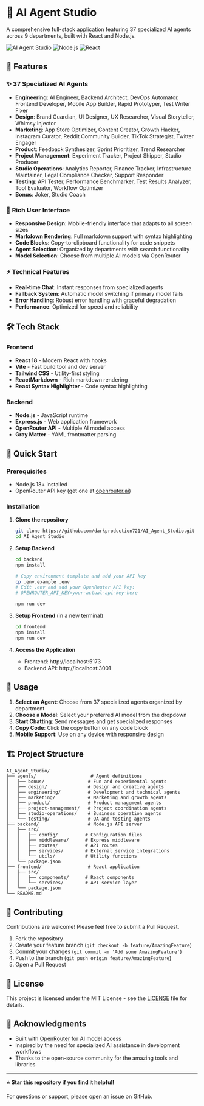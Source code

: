 # 🤖 AI Agent Studio

A comprehensive full-stack application featuring 37 specialized AI agents across 9 departments, built with React and Node.js.

![AI Agent Studio](https://img.shields.io/badge/AI-Agent%20Studio-blue?style=for-the-badge&logo=react)
![Node.js](https://img.shields.io/badge/Node.js-339933?style=for-the-badge&logo=node.js&logoColor=white)
![React](https://img.shields.io/badge/React-61DAFB?style=for-the-badge&logo=react&logoColor=black)

## 🚀 Features

### ✨ **37 Specialized AI Agents**
- **Engineering**: AI Engineer, Backend Architect, DevOps Automator, Frontend Developer, Mobile App Builder, Rapid Prototyper, Test Writer Fixer
- **Design**: Brand Guardian, UI Designer, UX Researcher, Visual Storyteller, Whimsy Injector  
- **Marketing**: App Store Optimizer, Content Creator, Growth Hacker, Instagram Curator, Reddit Community Builder, TikTok Strategist, Twitter Engager
- **Product**: Feedback Synthesizer, Sprint Prioritizer, Trend Researcher
- **Project Management**: Experiment Tracker, Project Shipper, Studio Producer
- **Studio Operations**: Analytics Reporter, Finance Tracker, Infrastructure Maintainer, Legal Compliance Checker, Support Responder
- **Testing**: API Tester, Performance Benchmarker, Test Results Analyzer, Tool Evaluator, Workflow Optimizer
- **Bonus**: Joker, Studio Coach

### 🎨 **Rich User Interface**
- **Responsive Design**: Mobile-friendly interface that adapts to all screen sizes
- **Markdown Rendering**: Full markdown support with syntax highlighting
- **Code Blocks**: Copy-to-clipboard functionality for code snippets
- **Agent Selection**: Organized by departments with search functionality
- **Model Selection**: Choose from multiple AI models via OpenRouter

### ⚡ **Technical Features**
- **Real-time Chat**: Instant responses from specialized agents
- **Fallback System**: Automatic model switching if primary model fails
- **Error Handling**: Robust error handling with graceful degradation
- **Performance**: Optimized for speed and reliability

## 🛠️ Tech Stack

### **Frontend**
- **React 18** - Modern React with hooks
- **Vite** - Fast build tool and dev server
- **Tailwind CSS** - Utility-first styling
- **ReactMarkdown** - Rich markdown rendering
- **React Syntax Highlighter** - Code syntax highlighting

### **Backend**
- **Node.js** - JavaScript runtime
- **Express.js** - Web application framework
- **OpenRouter API** - Multiple AI model access
- **Gray Matter** - YAML frontmatter parsing

## 🚦 Quick Start

### Prerequisites
- Node.js 18+ installed
- OpenRouter API key (get one at [openrouter.ai](https://openrouter.ai))

### Installation

1. **Clone the repository**
   ```bash
   git clone https://github.com/darkproduction721/AI_Agent_Studio.git
   cd AI_Agent_Studio
   ```

2. **Setup Backend**
   ```bash
   cd backend
   npm install
   
   # Copy environment template and add your API key
   cp .env.example .env
   # Edit .env and add your OpenRouter API key:
   # OPENROUTER_API_KEY=your-actual-api-key-here
   
   npm run dev
   ```

3. **Setup Frontend** (in a new terminal)
   ```bash
   cd frontend
   npm install
   npm run dev
   ```

4. **Access the Application**
   - Frontend: http://localhost:5173
   - Backend API: http://localhost:3001

## 📖 Usage

1. **Select an Agent**: Choose from 37 specialized agents organized by department
2. **Choose a Model**: Select your preferred AI model from the dropdown
3. **Start Chatting**: Send messages and get specialized responses
4. **Copy Code**: Click the copy button on any code block
5. **Mobile Support**: Use on any device with responsive design

## 🏗️ Project Structure

```
AI_Agent_Studio/
├── agents/                    # Agent definitions
│   ├── bonus/                # Fun and experimental agents
│   ├── design/               # Design and creative agents
│   ├── engineering/          # Development and technical agents
│   ├── marketing/            # Marketing and growth agents
│   ├── product/              # Product management agents
│   ├── project-management/   # Project coordination agents
│   ├── studio-operations/    # Business operation agents
│   └── testing/              # QA and testing agents
├── backend/                  # Node.js API server
│   ├── src/
│   │   ├── config/          # Configuration files
│   │   ├── middleware/      # Express middleware
│   │   ├── routes/          # API routes
│   │   ├── services/        # External service integrations
│   │   └── utils/           # Utility functions
│   └── package.json
├── frontend/                 # React application
│   ├── src/
│   │   ├── components/      # React components
│   │   └── services/        # API service layer
│   └── package.json
└── README.md
```

## 🤝 Contributing

Contributions are welcome! Please feel free to submit a Pull Request.

1. Fork the repository
2. Create your feature branch (`git checkout -b feature/AmazingFeature`)
3. Commit your changes (`git commit -m 'Add some AmazingFeature'`)
4. Push to the branch (`git push origin feature/AmazingFeature`)
5. Open a Pull Request

## 📄 License

This project is licensed under the MIT License - see the [LICENSE](LICENSE) file for details.

## 🙏 Acknowledgments

- Built with [OpenRouter](https://openrouter.ai) for AI model access
- Inspired by the need for specialized AI assistance in development workflows
- Thanks to the open-source community for the amazing tools and libraries

---

**⭐ Star this repository if you find it helpful!**

For questions or support, please open an issue on GitHub.